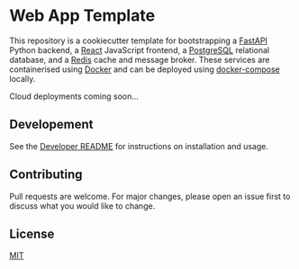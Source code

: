 # Web App Template

This repository is a cookiecutter template for bootstrapping a [FastAPI](https://fastapi.tiangolo.com/) Python backend, a [React](https://reactjs.org/) JavaScript frontend, a [PostgreSQL](https://www.postgresql.org/) relational database, and a [Redis](https://redis.io/) cache and message broker. These services are containerised using [Docker](https://www.docker.com/) and can be deployed using [docker-compose](https://docs.docker.com/compose/) locally. 

Cloud deployments coming soon...

## Developement

See the [Developer README](./DEVELOPER.md) for instructions on installation and usage.

## Contributing

Pull requests are welcome. For major changes, please open an issue first to discuss what you would like to change.

## License

[MIT](https://choosealicense.com/licenses/mit/)

